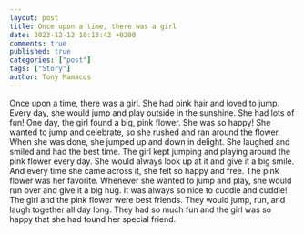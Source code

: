 ```yaml
---
layout: post
title: Once upon a time, there was a girl
date: 2023-12-12 10:13:42 +0200
comments: true
published: true
categories: ["post"]
tags: ["Story"]
author: Tony Mamacos
---
```

Once upon a time, there was a girl. She had pink hair and loved to jump. Every day, she would jump and play outside in the sunshine. She had lots of fun!
One day, the girl found a big, pink flower. She was so happy! She wanted to jump and celebrate, so she rushed and ran around the flower. When she was done, she jumped up and down in delight. She laughed and smiled and had the best time.
The girl kept jumping and playing around the pink flower every day. She would always look up at it and give it a big smile. And every time she came across it, she felt so happy and free.
The pink flower was her favorite. Whenever she wanted to jump and play, she would run over and give it a big hug. It was always so nice to cuddle and cuddle! 
The girl and the pink flower were best friends. They would jump, run, and laugh together all day long. They had so much fun and the girl was so happy that she had found her special friend.

